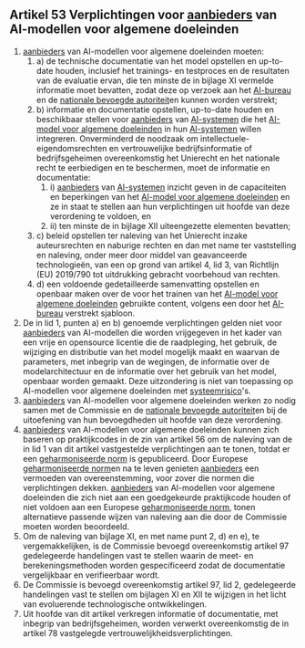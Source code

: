 ## Artikel 53 Verplichtingen voor [aanbieders](a3.md#^aanbieder) van AI-modellen voor algemene doeleinden

1. [aanbieders](a3.md#^aanbieder) van AI-modellen voor algemene doeleinden moeten: 
	1. a) de technische documentatie van het model opstellen en up-to-date houden, inclusief het trainings- en testproces en de resultaten van de evaluatie ervan, die ten minste de in bijlage XI vermelde informatie moet bevatten, zodat deze op verzoek aan het [AI-bureau](a3.md#^aibur) en de [nationale bevoegde autoriteit](a3.md#^natbau)en kunnen worden verstrekt;
	2. b) informatie en documentatie opstellen, up-to-date houden en beschikbaar stellen voor [aanbieders](a3.md#^aanbieder) van [AI-systemen](a3.md#^ai-systeem) die het [AI-model voor algemene doeleinden](a3.md#^gpai) in hun [AI-systemen](a3.md#^ai-systeem) willen integreren. Onverminderd de noodzaak om intellectuele-eigendomsrechten en vertrouwelijke bedrijfsinformatie of bedrijfsgeheimen overeenkomstig het Unierecht en het nationale recht te eerbiedigen en te beschermen, moet de informatie en documentatie:
		1. i) [aanbieders](a3.md#^aanbieder) van [AI-systemen](a3.md#^ai-systeem) inzicht geven in de capaciteiten en beperkingen van het [AI-model voor algemene doeleinden](a3.md#^gpai) en ze in staat te stellen aan hun verplichtingen uit hoofde van deze verordening te voldoen, en
		2. ii) ten minste de in bijlage XII uiteengezette elementen bevatten;
	3. c) beleid opstellen ter naleving van het Unierecht inzake auteursrechten en naburige rechten en dan met name ter vaststelling en naleving, onder meer door middel van geavanceerde technologieën, van een op grond van artikel 4, lid 3, van Richtlijn (EU) 2019/790 tot uitdrukking gebracht voorbehoud van rechten.
	4. d) een voldoende gedetailleerde samenvatting opstellen en openbaar maken over de voor het trainen van het [AI-model voor algemene doeleinden](a3.md#^gpai) gebruikte content, volgens een door het [AI-bureau](a3.md#^aibur) verstrekt sjabloon.
2. De in lid 1, punten a) en b) genoemde verplichtingen gelden niet voor [aanbieders](a3.md#^aanbieder) van AI-modellen die worden vrijgegeven in het kader van een vrije en opensource licentie die de raadpleging, het gebruik, de wijziging en distributie van het model mogelijk maakt en waarvan de parameters, met inbegrip van de wegingen, de informatie over de modelarchitectuur en de informatie over het gebruik van het model, openbaar worden gemaakt. Deze uitzondering is niet van toepassing op AI-modellen voor algemene doeleinden met [systeemrisico](a3.md#^sysrisk)'s.
3. [aanbieders](a3.md#^aanbieder) van AI-modellen voor algemene doeleinden werken zo nodig samen met de Commissie en de [nationale bevoegde autoriteit](a3.md#^natbau)en bij de uitoefening van hun bevoegdheden uit hoofde van deze verordening.
4. [aanbieders](a3.md#^aanbieder) van AI-modellen voor algemene doeleinden kunnen zich baseren op praktijkcodes in de zin van artikel 56 om de naleving van de in lid 1 van dit artikel vastgestelde verplichtingen aan te tonen, totdat er een [geharmoniseerde norm](a3.md#^hnorm) is gepubliceerd. Door Europese [geharmoniseerde norm](a3.md#^hnorm)en na te leven genieten [aanbieders](a3.md#^aanbieder) een vermoeden van overeenstemming, voor zover die normen die verplichtingen dekken. [aanbieders](a3.md#^aanbieder) van AI-modellen voor algemene doeleinden die zich niet aan een goedgekeurde praktijkcode houden of niet voldoen aan een Europese [geharmoniseerde norm](a3.md#^hnorm), tonen alternatieve passende wijzen van naleving aan die door de Commissie moeten worden beoordeeld.
5. Om de naleving van bijlage XI, en met name punt 2, d) en e), te vergemakkelijken, is de Commissie bevoegd overeenkomstig artikel 97 gedelegeerde handelingen vast te stellen waarin de meet- en berekeningsmethoden worden gespecificeerd zodat de documentatie vergelijkbaar en verifieerbaar wordt.
6. De Commissie is bevoegd overeenkomstig artikel 97, lid 2, gedelegeerde handelingen vast te stellen om bijlagen XI en XII te wijzigen in het licht van evoluerende technologische ontwikkelingen.
7. Uit hoofde van dit artikel verkregen informatie of documentatie, met inbegrip van bedrijfsgeheimen, worden verwerkt overeenkomstig de in artikel 78 vastgelegde vertrouwelijkheidsverplichtingen.